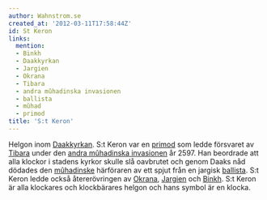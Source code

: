 ```yaml
---
author: Wahnstrom.se
created_at: '2012-03-11T17:58:44Z'
id: St Keron
links:
  mention:
  - Binkh
  - Daakkyrkan
  - Jargien
  - Okrana
  - Tibara
  - andra mûhadinska invasionen
  - ballista
  - mûhad
  - primod
title: 'S:t Keron'
---
```


Helgon inom [Daakkyrkan]. S:t Keron var en [primod] som ledde försvaret av [Tibara] under den [andra
mûhadinska invasionen] år 2597. Han beordrade att alla klockor i stadens kyrkor skulle slå oavbrutet
och genom Daaks nåd dödades den [mûhadinske] härföraren av ett spjut från en jargisk [ballista]. S:t
Keron ledde också återerövringen av [Okrana], [Jargien] och [Binkh]. S:t Keron är alla klockares och
klockbärares helgon och hans symbol är en klocka.

  [Daakkyrkan]: Daakkyrkan
  [primod]: primod
  [Tibara]: Tibara
  [andra mûhadinska invasionen]: andra_mûhadinska_invasionen
  [mûhadinske]: mûhad
  [ballista]: ballista
  [Okrana]: Okrana
  [Jargien]: Jargien
  [Binkh]: Binkh